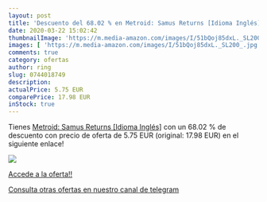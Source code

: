 ```yaml
---
layout: post
title: 'Descuento del 68.02 % en Metroid: Samus Returns [Idioma Inglés]'
date: 2020-03-22 15:02:42
thumbnailImage: 'https://m.media-amazon.com/images/I/51bQoj85dxL._SL200_.jpg'
images: [ 'https://m.media-amazon.com/images/I/51bQoj85dxL._SL200_.jpg' ]
comments: true
category: ofertas
author: ring
slug: 0744018749
description:
actualPrice: 5.75 EUR
comparePrice: 17.98 EUR
inStock: true
---
```


Tienes [Metroid: Samus Returns [Idioma Inglés]](https://www.amazon.es/dp/0744018749/?tag=redken-21) con un 68.02 % de descuento con precio de oferta de 5.75 EUR (original: 17.98 EUR) en el siguiente enlace!

[![](https://m.media-amazon.com/images/I/51bQoj85dxL._SL200_.jpg)](https://www.amazon.es/dp/0744018749/?tag=redken-21)

[Accede a la oferta!!](https://www.amazon.es/dp/0744018749/?tag=redken-21)

[Consulta otras ofertas en nuestro canal de telegram](https://t.me/s/ofertas25)
